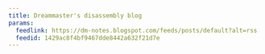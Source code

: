 ```yaml
---
title: Dreammaster's disassembly blog
params:
  feedlink: https://dm-notes.blogspot.com/feeds/posts/default?alt=rss
  feedid: 1429ac8f4bf9467dde8442a632f21d7e
---
```

